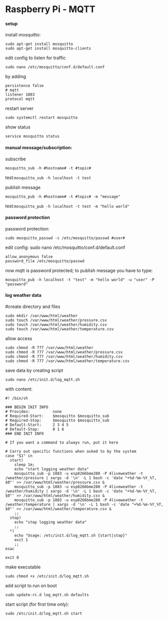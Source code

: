 # Raspberry Pi - MQTT

#### setup

install mosquitto:
```
sudo apt-get install mosquitto
sudo apt-get install mosquitto-clients
```

edit config to listen for traffic
```
sudo nano /etc/mosquitto/conf.d/default.conf
```
by adding
```
persistence false
# mqtt
listener 1883
protocol mqtt
```

restart server
```
sudo systemctl restart mosquitto
```
show status
```
service mosquitto status
```

#### manual message/subscription:

subscribe
```
mosquitto_sub -h #hostname# -t #topic#
```
test:``mosquitto_sub -h localhost -t test``

publish message
```
mosquitto_pub -h #hostname# -t #topic# -m "message"
```
test:``mosquitto_pub -h localhost -t test -m "hello world"``

#### password protection

password protection:
```
sudo mosquitto_passwd -c /etc/mosquitto/passwd #user#
```
edit config:
sudo nano /etc/mosquitto/conf.d/default.conf
```
allow_anonymous false
password_file /etc/mosquitto/passwd
```
now mqtt is password protected; to publish message you have to type:
```
mosquitto_pub -h localhost -t "test" -m "hello world" -u "user" -P "password"
```

#### log weather data

#create directory and files
```
sudo mkdir /var/www/html/weather
sudo touch /var/www/html/weather/pressure.csv
sudo touch /var/www/html/weather/humidity.csv
sudo touch /var/www/html/weather/temperature.csv
```
allow access
```
sudo chmod -R 777 /var/www/html/weather
sudo chmod -R 777 /var/www/html/weather/pressure.csv
sudo chmod -R 777 /var/www/html/weather/humidity.csv
sudo chmod -R 777 /var/www/html/weather/temperature.csv
```
save data by creating script
```
sudo nano /etc/init.d/log_mqtt.sh
```
with content:
```
#! /bin/sh

### BEGIN INIT INFO
# Provides:          none
# Required-Start:    $mosquitto $mosquitto_sub
# Required-Stop:     $mosquitto $mosquitto_sub
# Default-Start:     2 3 4 5
# Default-Stop:      0 1 6
### END INIT INFO

# If you want a command to always run, put it here

# Carry out specific functions when asked to by the system
case "$1" in
  start)
    sleep 1m;
    echo "start logging weather data"
    mosquitto_sub -p 1883 -u esp8266bme280 -P 4liveweather -t /weather/pressure | xargs -d '\n' -L 1 bash -c 'date "+%d-%m-%Y_%T, $0"' >> /var/www/html/weather/pressure.csv &
    mosquitto_sub -p 1883 -u esp8266bme280 -P 4liveweather -t /weather/humidity | xargs -d '\n' -L 1 bash -c 'date "+%d-%m-%Y_%T, $0"' >> /var/www/html/weather/humidity.csv &
    mosquitto_sub -p 1883 -u esp8266bme280 -P 4liveweather -t /weather/temperature | xargs -d '\n' -L 1 bash -c 'date "+%d-%m-%Y_%T, $0"' >> /var/www/html/weather/temperature.csv &
    ;;
  stop)
    echo "stop logging weather data"
    ;;
  *)
    echo "Usage: /etc/init.d/log_mqtt.sh {start|stop}"
    exit 1
    ;;
esac

exit 0
```

make executable
```
sudo chmod +x /etc/init.d/log_mqtt.sh
```
add script to run on boot
```
sudo update-rc.d log_mqtt.sh defaults
```
start script (for first time only):
```
sudo /etc/init.d/log_mqtt.sh start
```
